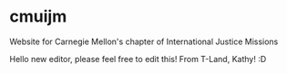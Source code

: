 # cmuijm
Website for Carnegie Mellon's chapter of International Justice Missions

Hello new editor, please feel free to edit this! From T-Land, Kathy! :D
